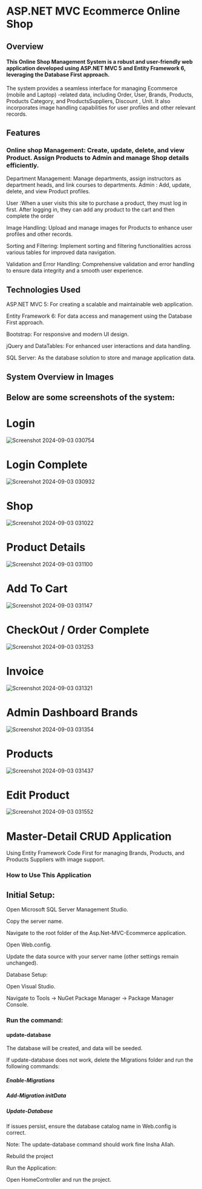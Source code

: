 # ASP.NET MVC Ecommerce Online Shop
## Overview
#### This Online Shop  Management System is a robust and user-friendly web application developed using ASP.NET MVC 5 and Entity Framework 6, leveraging the Database First approach. 
The system provides a seamless interface for managing Ecommerce (mobile and Laptop) -related data, including Order, User, Brands, Products, Products Category, and ProductsSuppliers, Discount , Unit. 
It also incorporates image handling capabilities for user profiles and other relevant records.

## Features
### Online shop  Management: Create, update, delete, and view Product. Assign Products to Admin and manage Shop details efficiently.
Department Management: Manage departments, assign instructors as department heads, and link courses to departments.
Admin : Add, update, delete, and view Product profiles.

User :When a user visits this site to purchase a product, they must log in first. After logging in, they can add any product to the cart and then complete the order

Image Handling: Upload and manage images for Products to enhance user profiles and other records.

Sorting and Filtering: Implement sorting and filtering functionalities across various tables for improved data navigation.

Validation and Error Handling: Comprehensive validation and error handling to ensure data integrity and a smooth user experience.

## Technologies Used

ASP.NET MVC 5: For creating a scalable and maintainable web application.

Entity Framework 6: For data access and management using the Database First approach.

Bootstrap: For responsive and modern UI design.

jQuery and DataTables: For enhanced user interactions and data handling.

SQL Server: As the database solution to store and manage application data.


## System Overview in Images
## Below are some screenshots of the system:
# Login
![Screenshot 2024-09-03 030754](https://github.com/user-attachments/assets/0e2b6f7a-263d-4d9c-ac0c-cd54e384445c)
 # Login Complete
![Screenshot 2024-09-03 030932](https://github.com/user-attachments/assets/e22ff352-cffa-4d34-8c6e-d952a9f6e0e2)
# Shop
![Screenshot 2024-09-03 031022](https://github.com/user-attachments/assets/54aa073c-5cb0-42d0-867f-bdcd2d6e9ecf)
# Product  Details
![Screenshot 2024-09-03 031100](https://github.com/user-attachments/assets/f9b150c9-98d6-4018-830b-0a46a906dd63)
# Add To Cart
![Screenshot 2024-09-03 031147](https://github.com/user-attachments/assets/4748f91b-29d4-4b45-8415-9a9531dfbcec)
# CheckOut / Order Complete
![Screenshot 2024-09-03 031253](https://github.com/user-attachments/assets/94bbf63b-d68f-4946-88be-03e3e7f9e21b)
# Invoice
![Screenshot 2024-09-03 031321](https://github.com/user-attachments/assets/949eca9d-5d90-4bfa-b10f-234feade572d)
# Admin Dashboard Brands
![Screenshot 2024-09-03 031354](https://github.com/user-attachments/assets/9bcc620c-57f7-4f76-83f2-94dd69201afe)
# Products
![Screenshot 2024-09-03 031437](https://github.com/user-attachments/assets/819cc100-4b7f-4e8f-8fb9-ac87deb13c79)
# Edit Product

![Screenshot 2024-09-03 031552](https://github.com/user-attachments/assets/041fcc67-4e57-4cff-bf6b-6862dbff181c)


# Master-Detail CRUD Application
Using Entity Framework Code First for managing  Brands, Products, and Products Suppliers with image support.

### How to Use This Application
## Initial Setup:
Open Microsoft SQL Server Management Studio. 

Copy the server name.

Navigate to the root folder of the Asp.Net-MVC-Ecommerce application.

Open Web.config.

Update the data source with your server name (other settings remain unchanged).

Database Setup:

Open Visual Studio.

Navigate to Tools -> NuGet Package Manager -> Package Manager Console.

### Run the command:

#### update-database

The database will be created, and data will be seeded.

If update-database does not work, delete the Migrations folder and run the following commands:

##### Enable-Migrations

##### Add-Migration initData

##### Update-Database

If issues persist, ensure the database catalog name in Web.config is correct.

Note: The update-database command should work fine Insha Allah.

Rebuild the project

Run the Application:

Open HomeController and run the project.


